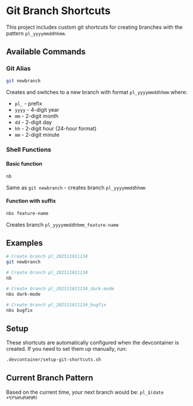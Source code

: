# Git Branch Shortcuts

This project includes custom git shortcuts for creating branches with the pattern `pl_yyyymmddhhmm`.

## Available Commands

### Git Alias

```bash
git newbranch
```

Creates and switches to a new branch with format `pl_yyyymmddhhmm` where:

- `pl_` - prefix
- `yyyy` - 4-digit year
- `mm` - 2-digit month
- `dd` - 2-digit day
- `hh` - 2-digit hour (24-hour format)
- `mm` - 2-digit minute

### Shell Functions

#### Basic function

```bash
nb
```

Same as `git newbranch` - creates branch `pl_yyyymmddhhmm`

#### Function with suffix

```bash
nbs feature-name
```

Creates branch `pl_yyyymmddhhmm_feature-name`

## Examples

```bash
# Create branch pl_202511011134
git newbranch

# Create branch pl_202511011134
nb

# Create branch pl_202511011134_dark-mode
nbs dark-mode

# Create branch pl_202511011134_bugfix
nbs bugfix
```

## Setup

These shortcuts are automatically configured when the devcontainer is created. If you need to set them up manually, run:

```bash
.devcontainer/setup-git-shortcuts.sh
```

## Current Branch Pattern

Based on the current time, your next branch would be: `pl_$(date +%Y%m%d%H%M)`
